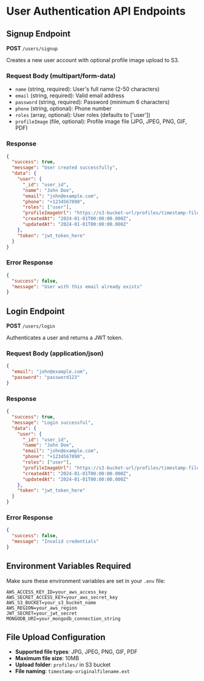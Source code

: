 # User Authentication API Endpoints

## Signup Endpoint

**POST** `/users/signup`

Creates a new user account with optional profile image upload to S3.

### Request Body (multipart/form-data)
- `name` (string, required): User's full name (2-50 characters)
- `email` (string, required): Valid email address
- `password` (string, required): Password (minimum 6 characters)
- `phone` (string, optional): Phone number
- `roles` (array, optional): User roles (defaults to ['user'])
- `profileImage` (file, optional): Profile image file (JPG, JPEG, PNG, GIF, PDF)

### Response
```json
{
  "success": true,
  "message": "User created successfully",
  "data": {
    "user": {
      "_id": "user_id",
      "name": "John Doe",
      "email": "john@example.com",
      "phone": "+1234567890",
      "roles": ["user"],
      "profileImageUrl": "https://s3-bucket-url/profiles/timestamp-filename.jpg",
      "createdAt": "2024-01-01T00:00:00.000Z",
      "updatedAt": "2024-01-01T00:00:00.000Z"
    },
    "token": "jwt_token_here"
  }
}
```

### Error Response
```json
{
  "success": false,
  "message": "User with this email already exists"
}
```

## Login Endpoint

**POST** `/users/login`

Authenticates a user and returns a JWT token.

### Request Body (application/json)
```json
{
  "email": "john@example.com",
  "password": "password123"
}
```

### Response
```json
{
  "success": true,
  "message": "Login successful",
  "data": {
    "user": {
      "_id": "user_id",
      "name": "John Doe",
      "email": "john@example.com",
      "phone": "+1234567890",
      "roles": ["user"],
      "profileImageUrl": "https://s3-bucket-url/profiles/timestamp-filename.jpg",
      "createdAt": "2024-01-01T00:00:00.000Z",
      "updatedAt": "2024-01-01T00:00:00.000Z"
    },
    "token": "jwt_token_here"
  }
}
```

### Error Response
```json
{
  "success": false,
  "message": "Invalid credentials"
}
```

## Environment Variables Required

Make sure these environment variables are set in your `.env` file:

```env
AWS_ACCESS_KEY_ID=your_aws_access_key
AWS_SECRET_ACCESS_KEY=your_aws_secret_key
AWS_S3_BUCKET=your_s3_bucket_name
AWS_REGION=your_aws_region
JWT_SECRET=your_jwt_secret
MONGODB_URI=your_mongodb_connection_string
```

## File Upload Configuration

- **Supported file types**: JPG, JPEG, PNG, GIF, PDF
- **Maximum file size**: 10MB
- **Upload folder**: `profiles/` in S3 bucket
- **File naming**: `timestamp-originalfilename.ext`
